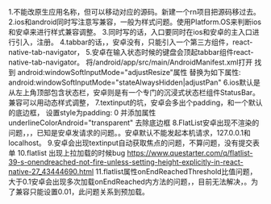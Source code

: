1.不能改原生应用名称，但可以移动对应的源码。新建一个rn项目把源码移过去。
2.ios和android同时写注意写兼容，一般为样式问题。使用Platform.OS来判断ios和安卓来进行样式兼容调整。
3.同时写的话，入口要同时在ios和安卓的主入口进行引入，注册。
4.tabbar的话，，安卓没有，只能引入一个第三方组件，react-native-tab-navigator，
5.安卓在输入状态时候的键盘会顶起tabbar组件react-native-tab-navigator。
将/android/app/src/main/AndroidManifest.xml打开
找到 android:windowSoftInputMode="adjustResize"属性
替换为如下属性:
android:windowSoftInputMode="stateAlwaysHidden|adjustPan"
6.ios默认是从左上角顶部包含状态栏，安卓则是有一个专门的沉浸式状态栏组件StatusBar。兼容可以用动态样式调整，
7.textinput的坑，安卓会多出个padding，和一个默认的底边框，
 设置style为padding: 0 并添加属性underlineColorAndroid="transparent" 去除底边框
8.FlatList安卓出现不渲染的问题，，，已知是安卓发请求的问题。。安卓默认不能发起本机请求，127.0.0.1和localhost。
9.安卓会出现textinput自动获取焦点的问题，不算问题，没有提交表单
10.flatlist 出现上拉加载的时候bug https://www.questarter.com/q/flatlist-39-s-onendreached-not-fire-unless-setting-height-explicitly-in-react-native-27_43444690.html
11.flatlist属性onEndReachedThreshold比值问题，大于0.1安卓会出现多次加载onEndReached内方法的问题，，目前无法解决，。为了兼容只能设置0.01，此问题关系到预加载。

